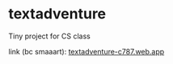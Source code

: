 # textadventure

Tiny project for CS class 

link (bc smaaart):
[textadventure-c787.web.app](https://textadventure-c3787.web.app/)
